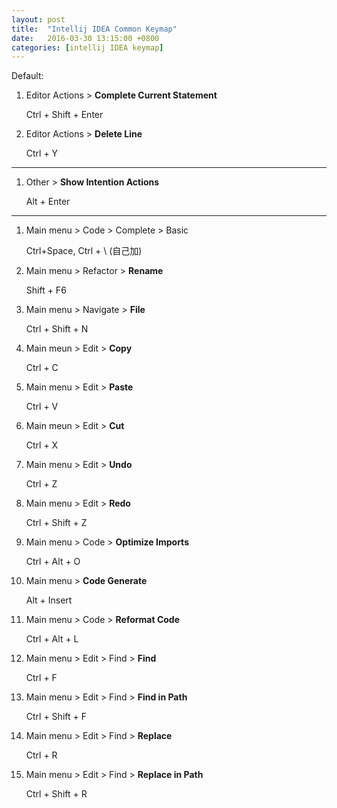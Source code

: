 ```yaml
---
layout: post
title:  "Intellij IDEA Common Keymap"
date:   2016-03-30 13:15:00 +0800
categories: [intellij IDEA keymap]
---
```


Default:

1. Editor Actions > **Complete Current Statement**

	Ctrl + Shift + Enter

2. Editor Actions > **Delete Line**

	Ctrl + Y

------

1. Other > **Show Intention Actions**

	Alt + Enter

------

1. Main menu > Code > Complete > Basic

	Ctrl+Space, Ctrl + \ (自己加)

2. Main menu > Refactor > **Rename**

	Shift + F6

3. Main menu > Navigate > **File**

	Ctrl + Shift + N

4. Main meun > Edit > **Copy**

	Ctrl + C

5. Main menu > Edit > **Paste**

	Ctrl + V

6. Main meun > Edit > **Cut**

	Ctrl + X

7. Main menu > Edit > **Undo**

	Ctrl + Z

8. Main menu > Edit > **Redo**

	Ctrl + Shift + Z

9. Main menu > Code > **Optimize Imports**

	Ctrl + Alt + O

10. Main menu > **Code Generate**

	Alt + Insert

11. Main menu > Code > **Reformat Code**

	Ctrl + Alt + L

12. Main menu > Edit > Find > **Find**

	Ctrl + F

13. Main menu > Edit > Find > **Find in Path**

	Ctrl + Shift + F

14. Main menu > Edit > Find > **Replace**

	Ctrl + R

15. Main menu > Edit > Find > **Replace in Path**

	Ctrl + Shift + R